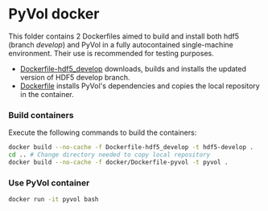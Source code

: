 # PyVol docker
This folder contains 2 Dockerfiles aimed to build and install both hdf5 (branch *develop*) and PyVol in a fully autocontained single-machine environment. Their use is recommended for testing purposes.

- [Dockerfile-hdf5\_develop](https://github.com/pierlauro/PyVOL/blob/master/docker/Dockerfile-hdf5_develop) downloads, builds and installs the updated version of HDF5 develop branch.
- [Dockerfile](https://github.com/pierlauro/PyVOL/blob/master/docker/Dockerfile) installs PyVol's dependencies and copies the local repository in the container.

### Build containers
Execute the following commands to build the containers:

```bash
docker build --no-cache -f Dockerfile-hdf5_develop -t hdf5-develop .
cd .. # Change directory needed to copy local repository
docker build --no-cache -f docker/Dockerfile-pyvol -t pyvol .
```

### Use PyVol container
```bash
docker run -it pyvol bash
```
